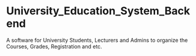 # University_Education_System_Backend
A software for University Students, Lecturers and Admins to organize the Courses, Grades, Registration and etc.
